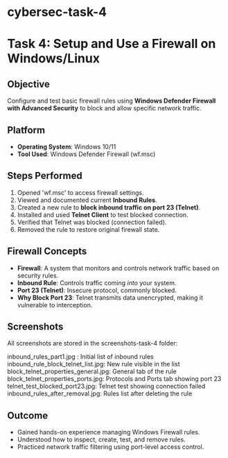 # cybersec-task-4

# Task 4: Setup and Use a Firewall on Windows/Linux

##  Objective

Configure and test basic firewall rules using **Windows Defender Firewall with Advanced Security** to block and allow specific network traffic.


##  Platform

- **Operating System**: Windows 10/11
- **Tool Used**: Windows Defender Firewall (wf.msc)


##  Steps Performed

1. Opened 'wf.msc' to access firewall settings.
2. Viewed and documented current **Inbound Rules**.
3. Created a new rule to **block inbound traffic on port 23 (Telnet)**.
4. Installed and used **Telnet Client** to test blocked connection.
5. Verified that Telnet was blocked (connection failed).
6. Removed the rule to restore original firewall state.


##  Firewall Concepts

- **Firewall**: A system that monitors and controls network traffic based on security rules.
- **Inbound Rule**: Controls traffic coming *into* your system.
- **Port 23 (Telnet)**: Insecure protocol, commonly blocked.
- **Why Block Port 23**: Telnet transmits data unencrypted, making it vulnerable to interception.


##  Screenshots

All screenshots are stored in the screenshots-task-4 folder:

inbound_rules_part1.jpg	:                       Initial list of inbound rules
inbound_rule_block_telnet_list.jpg:             New rule visible in the list
block_telnet_properties_general.jpg:          	General tab of the rule
block_telnet_properties_ports.jpg:            	Protocols and Ports tab showing port 23
telnet_test_blocked_port23.jpg:                 Telnet test showing connection failed
inbound_rules_after_removal.jpg:                Rules list after deleting the rule



##  Outcome

- Gained hands-on experience managing Windows Firewall rules.
- Understood how to inspect, create, test, and remove rules.
- Practiced network traffic filtering using port-level access control.
